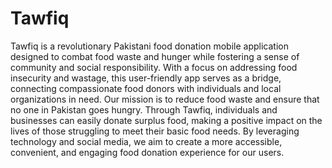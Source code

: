 
# Tawfiq

Tawfiq is a revolutionary Pakistani food donation mobile application designed to combat food waste and hunger while fostering a sense of community and social responsibility. With a focus on addressing food insecurity and wastage, this user-friendly app serves as a bridge, connecting compassionate food donors with individuals and local organizations in need.
Our mission is to reduce food waste and ensure that no one in Pakistan goes hungry. Through Tawfiq, individuals and businesses can easily donate surplus food, making a positive impact on the lives of those struggling to meet their basic food needs. By leveraging technology and social media, we aim to create a more accessible, convenient, and engaging food donation experience for our users.
